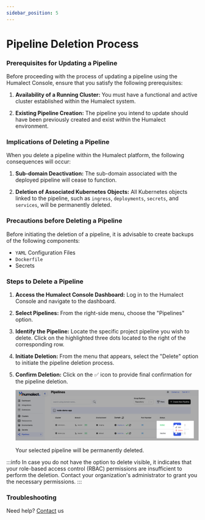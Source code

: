 ```yaml
---
sidebar_position: 5
---
```


# Pipeline Deletion Process

### Prerequisites for Updating a Pipeline

Before proceeding with the process of updating a pipeline using the Humalect Console, ensure that you satisfy the following prerequisites:

1. **Availability of a Running Cluster:**
   You must have a functional and active cluster established within the Humalect system.

2. **Existing Pipeline Creation:**
   The pipeline you intend to update should have been previously created and exist within the Humalect environment.

### Implications of Deleting a Pipeline

When you delete a pipeline within the Humalect platform, the following consequences will occur:

1. **Sub-domain Deactivation:**
   The sub-domain associated with the deployed pipeline will cease to function.

2. **Deletion of Associated Kubernetes Objects:**
   All Kubernetes objects linked to the pipeline, such as `ingress`, `deployments`, `secrets`, and `services`, will be permanently deleted.

### Precautions before Deleting a Pipeline

Before initiating the deletion of a pipeline, it is advisable to create backups of the following components:

- `YAML` Configuration Files
- `Dockerfile`
- Secrets

### Steps to Delete a Pipeline

1. **Access the Humalect Console Dashboard:**
   Log in to the Humalect Console and navigate to the dashboard.

2. **Select Pipelines:**
   From the right-side menu, choose the "Pipelines" option.

3. **Identify the Pipeline:**
   Locate the specific project pipeline you wish to delete. Click on the highlighted three dots located to the right of the corresponding row.

4. **Initiate Deletion:**
   From the menu that appears, select the "Delete" option to initiate the pipeline deletion process.

5. **Confirm Deletion:**
   Click on the ✅ icon to provide final confirmation for the pipeline deletion.
    
    ![edit-pipeline](./../../static/img/edit_pipeline.png)

   Your selected pipeline will be permanently deleted.

:::info
In case you do not have the option to delete visible, it indicates that your role-based access control (RBAC) permissions are insufficient to perform the deletion. Contact your organization's administrator to grant you the necessary permissions.
:::

### Troubleshooting
Need help? [Contact](./../Contact-us/reach-out-to-us) us

